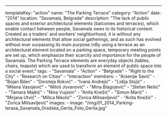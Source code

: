 ---
  templateKey: "action"
  name: "The Parking Terrace"
  category: "Action"
  date: "2014"
  location: "Savamala, Belgrade"
  description: "The lack of public spaces and exterior architectural elements (balconies and terraces), which enable contact between people, Savamala owes to its historical context.  Created as a traders’ and workers’ neighborhood, it is without any architectural elements that allow social gatherings, and as such has evolved without ever surpassing its main purpose.\nBy using a terrace as an architectural element located on a parking space, temporary meeting points are set up, which emphasize their scarcity and importance for the people of Savamala. The Parking Terrace elements are everyday objects (tables, chairs, teapots) which are used to transform an element of public space into a social event."
  tags:
    - "Savamala"
    - "Action"
    - "Belgrade"
    - "Right to the City"
    - "Research on Cities"
    - "Interaction"
  members:
    - "Arsenije Savić"
    - "Bojan Bilen"
    - "Doroteja Rokvić"
    - "Ivana Andrejić"
    - "Lidija Stojić"
    - "Milena Vasojević"
    - "Miloš Jovanović"
    - "Mina Blagojević"
    - "Stefan Nešić"
    - "Tamara Majkić"
    - "Nina Vujasin"
    - "Anita Knežić"
    - "Simon Marić"
    - "Mirjana Utvić"
    - "Milica Nikolić"
    - "Zorica Milisavljević"
    - "Anita Knežić"
    - "Zorica Milisavljević"
  images:
    -
      image: "/img/01_2014_Parking-terasa_Savamala_Gradska_Gerila_Foto_Gerila.jpg"
